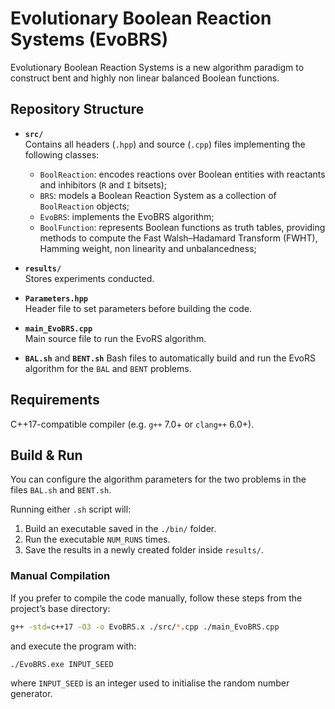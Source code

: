 # Evolutionary Boolean Reaction Systems (EvoBRS)
Evolutionary Boolean Reaction Systems is a new algorithm paradigm to construct bent and highly non linear balanced Boolean functions.

## Repository Structure

- **`src/`**  
  Contains all headers (`.hpp`) and source (`.cpp`) files implementing the following classes:  
  - `BoolReaction`: encodes reactions over Boolean entities with reactants and inhibitors (`R` and `I` bitsets);
  - `BRS`: models a Boolean Reaction System as a collection of `BoolReaction` objects;
  - `EvoBRS`: implements the EvoBRS algorithm;
  - `BoolFunction`: represents Boolean functions as truth tables, providing methods to compute the Fast Walsh–Hadamard Transform (FWHT), Hamming weight, non linearity and unbalancedness;

- **`results/`**  
  Stores experiments conducted.  

- **`Parameters.hpp`**  
  Header file to set parameters before building the code.  

- **`main_EvoBRS.cpp`**  
  Main source file to run the EvoRS algorithm.  

- **`BAL.sh`** and **`BENT.sh`** 
  Bash files to automatically build and run the EvoRS algorithm for the `BAL` and `BENT` problems.  

## Requirements

C++17-compatible compiler (e.g. `g++` 7.0+ or `clang++` 6.0+).  

## Build & Run

You can configure the algorithm parameters for the two problems in the files `BAL.sh` and `BENT.sh`.  

Running either `.sh` script will:  
1. Build an executable saved in the `./bin/` folder.  
2. Run the executable `NUM_RUNS` times.  
3. Save the results in a newly created folder inside `results/`.  

### Manual Compilation

If you prefer to compile the code manually, follow these steps from the project’s base directory:

```bash
g++ -std=c++17 -O3 -o EvoBRS.x ./src/*.cpp ./main_EvoBRS.cpp
```

and execute the program with:

```bash
./EvoBRS.exe INPUT_SEED
```

where `INPUT_SEED` is an integer used to initialise the random number generator.

